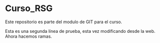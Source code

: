# Curso\_RSG



Este repositorio es parte del modulo de GIT para el curso.

Esta es una segunda línea de prueba, esta vez modificando desde la web. Ahora hacemos ramas.

